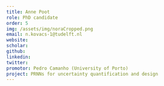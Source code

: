 ```yaml
---
title: Anne Poot
role: PhD candidate
order: 5
img: /assets/img/noraCropped.png
email: n.kovacs-1@tudelft.nl
website: 
scholar: 
github: 
linkedin: 
twitter: 
promotor: Pedro Camanho (University of Porto)
project: PRNNs for uncertainty quantification and design
---
```

